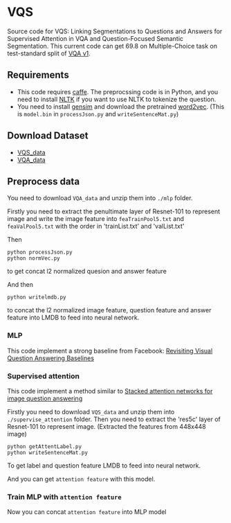 # VQS

Source code for VQS: Linking Segmentations to Questions and Answers for Supervised Attention in VQA and Question-Focused Semantic Segmentation. This current code can get 69.8 on Multiple-Choice task on test-standard split of [VQA v1](http://www.visualqa.org/vqa_v1_challenge.html). 

## Requirements

* This code requires [caffe](http://caffe.berkeleyvision.org/). The preprocssing code is in Python, and you need to install [NLTK](http://www.nltk.org/) if you want to use NLTK to tokenize the question.
* You need to install [gensim](https://radimrehurek.com/gensim/install.html) and download the pretrained [word2vec](https://code.google.com/archive/p/word2vec). (This is `model.bin` in `processJson.py` and `writeSentenceMat.py`)

## Download Dataset

* [VQS_data](https://www.dropbox.com/sh/i9cucdn8ronfytl/AAA8asyE4j91knyinYygJPapa?dl=0)
* [VQA_data](http://www.visualqa.org/vqa_v1_download.html)

## Preprocess data

You need to download `VQA_data` and unzip them into `./mlp` folder.

Firstly you need to extract the penultimate layer of Resnet-101 to represent image and write the image feature into `feaTrainPool5.txt` and `feaValPool5.txt` with the order in 'trainList.txt' and 'valList.txt'

Then
```
python processJson.py
python normVec.py
```
to get concat l2 normalized quesion and answer feature

And then

```
python writelmdb.py
```
to concat the l2 normalized image feature, question feature and answer feature into LMDB to feed into neural network.

### MLP

This code implement a strong baseline from Facebook: [Revisiting Visual Question Answering Baselines](https://arxiv.org/pdf/1606.08390.pdf)

### Supervised attention

This code implement a method similar to [Stacked attention networks for image question answering](https://arxiv.org/abs/1511.02274)

Firstly you need to download `VQS_data` and unzip them into `./supervise_attention` folder.
Then you need to extract the 'res5c' layer of Resnet-101 to represent image. (Extracted the features from 448x448 image)

```
python getAttentLabel.py
python writeSentenceMat.py
```
To get label and question feature LMDB to feed into neural network.

And you can get `attention feature` with this model.

### Train MLP with `attention feature`

Now you can concat `attention feature` into MLP model

